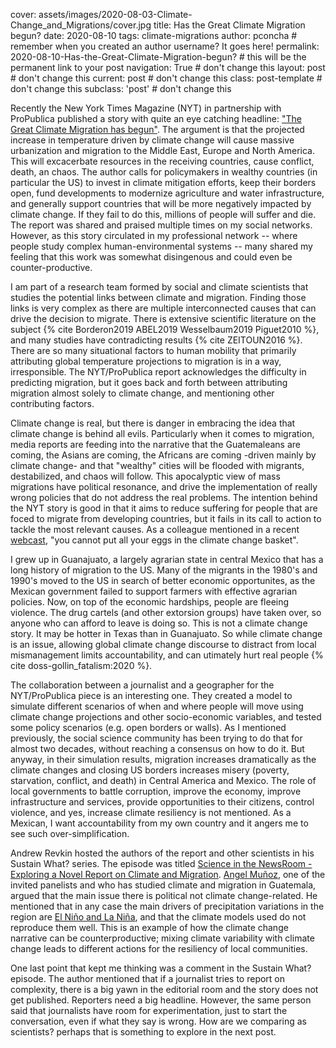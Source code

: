 cover:  assets/images/2020-08-03-Climate-Change_and_Migrations/cover.jpg
title: Has the Great Climate Migration begun?
date: 2020-08-10 
tags: climate-migrations
author: pconcha # remember when you created an author username? It goes here!
permalink: 2020-08-10-Has-the-Great-Climate-Migration-begun? # this will be the permanent link to your post
navigation: True # don't change this
layout: post # don't change this
current: post # don't change this
class: post-template # don't change this
subclass: 'post' # don't change this



Recently the New York Times Magazine (NYT) in partnership with ProPublica published a story with quite an eye catching headline: ["The Great Climate Migration has begun"](https://www.nytimes.com/interactive/2020/07/23/magazine/climate-migration.html). The argument is that the projected increase in temperature driven by climate change will cause massive urbanization and migration to the Middle East, Europe and North America. This will excacerbate resources in the receiving countries, cause conflict, death, an chaos. The author calls for policymakers in wealthy countries (in particular the US) to invest in climate mitigation efforts, keep their borders open, fund developments to modernize agriculture and water infrastructure, and generally support countries that will be more negatively impacted by climate change. If they fail to do this, millions of people will suffer and die. The report was shared and praised multiple times on my social networks. However, as this story circulated in my professional network -- where people study complex human-environmental systems -- many shared my feeling that this work was somewhat disingenous and could even be counter-productive. 

I am part of a research team formed by social and climate scientists that studies the potential links between climate and migration. Finding those links is very complex as there are multiple interconnected causes that can drive the decision to migrate. There is extensive scientific literature on the subject {% cite Borderon2019 ABEL2019 Wesselbaum2019 Piguet2010 %}, and many studies have contradicting results {% cite ZEITOUN2016 %}. There are so many situational factors to human mobility that primarily attributing global temperature projections to migration is in a way, irresponsible. The NYT/ProPublica report acknowledges the difficulty in predicting migration, but it goes back and forth between attributing migration almost solely to climate change, and mentioning other contributing factors. 

Climate change is real, but there is danger in embracing the idea that climate change is behind all evils. Particularly when it comes to migration, media reports are feeding into the narrative that the Guatemaleans are coming, the Asians are coming, the Africans are coming -driven mainly by climate change- and that "wealthy" cities will be flooded with migrants, destabilized, and chaos will follow. This apocalyptic view of mass migrations have political resonance, and drive the implementation of really wrong policies that do not address the real problems. The intention behind the NYT story is good in that it aims to reduce suffering for people that are foced to migrate from developing countries, but it fails in its call to action to tackle the most relevant causes. As a colleague mentioned in a recent [webcast](https://www.earth.columbia.edu/videos/view/science-in-the-news-room-exploring-a-novel-report-on-climate-and-migration), "you cannot put all your eggs in the climate change basket". 


I grew up in Guanajuato, a largely agrarian state in central Mexico that has a long history of migration to the US. Many of the migrants in the 1980's and 1990's moved to the US in search of better economic opportunites, as the Mexican government failed to support farmers with effective agrarian policies. Now, on top of the economic hardships, people are fleeing violence. The drug cartels (and other extorsion groups) have taken over, so anyone who can afford to leave is doing so. This is not a climate change story. It may be hotter in Texas than in Guanajuato. So while climate change is an issue, allowing global climate change discourse to distract from local mismanagement limits accountability, and can utimately hurt real people {% cite doss-gollin_fatalism:2020 %}. 

The collaboration between a journalist and a geographer for the NYT/ProPublica piece is an interesting one. They created a model to simulate different scenarios of when and where people will move using climate change projections and other socio-economic variables, and tested some policy scenarios (e.g. open borders or walls). As I mentioned previously, the social science community has been trying to do that for almost two decades, without reaching a consensus on how to do it. But anyway, in their simulation results, migration increases dramatically as the climate changes and closing US borders increases misery (poverty, starvation, conflict, and death) in Central America and Mexico. The role of local governments to battle corruption, improve the economy, improve infrastructure and services, provide opportunities to their citizens, control violence, and yes, increase climate resiliency is not mentioned. As a Mexican, I want accountability from my own country and it angers me to see such over-simplification.


Andrew Revkin hosted the authors of the report and other scientists in his Sustain What? series. The episode was titled [Science in the NewsRoom - Exploring a Novel Report on Climate and Migration](https://www.earth.columbia.edu/videos/view/science-in-the-news-room-exploring-a-novel-report-on-climate-and-migration). [Angel Muñoz](https://iri.columbia.edu/contact/staff-directory/angel-munoz/), one of the invited panelists and who has studied climate and migration in Guatemala, argued that the main issue there is political not climate change-related. He mentioned that in any case the main drivers of precipitation variations in the region are [El Niño and La Niña](https://www.climate.gov/enso), and that the climate models used do not reproduce them well. This is an example of how the climate change narrative can be counterproductive; mixing climate variability with climate change leads to different actions for the resiliency of local communities. 

One last point that kept me thinking was a comment in the Sustain What? episode. The author mentioned that if a journalist tries to report on complexity, there is a big yawn in the editorial room and the story does not get published. Reporters need a big headline. However, the same person said that journalists have room for experimentation, just to start the conversation, even if what they say is wrong. How are we comparing as scientists? perhaps that is something to explore in the next post.  

